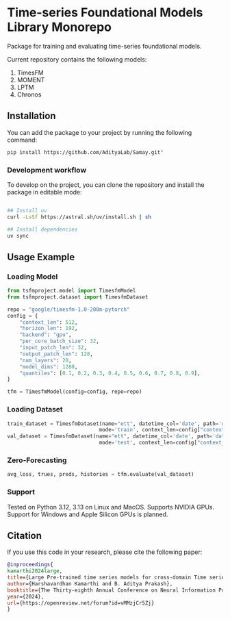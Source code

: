 # Time-series Foundational Models Library Monorepo

Package for training and evaluating time-series foundational models.

Current repository contains the following models:
1. TimesFM
2. MOMENT
3. LPTM
4. Chronos

## Installation

You can add the package to your project by running the following command:

```bash
pip install https://github.com/AdityaLab/Samay.git"
```

### Development workflow

To develop on the project, you can clone the repository and install the package in editable mode:

```bash

## Install uv
curl -LsSf https://astral.sh/uv/install.sh | sh

## Install dependencies
uv sync
```



## Usage Example

### Loading  Model

```python
from tsfmproject.model import TimesfmModel
from tsfmproject.dataset import TimesfmDataset

repo = "google/timesfm-1.0-200m-pytorch"
config = {
    "context_len": 512,
    "horizon_len": 192,
    "backend": "gpu",
    "per_core_batch_size": 32,
    "input_patch_len": 32,
    "output_patch_len": 128,
    "num_layers": 20,
    "model_dims": 1280,
    "quantiles": [0.1, 0.2, 0.3, 0.4, 0.5, 0.6, 0.7, 0.8, 0.9],
}

tfm = TimesfmModel(config=config, repo=repo)
```

### Loading Dataset

```python
train_dataset = TimesfmDataset(name="ett", datetime_col='date', path='data/ETTh1.csv', 
                              mode='train', context_len=config["context_len"], horizon_len=128)
val_dataset = TimesfmDataset(name="ett", datetime_col='date', path='data/ETTh1.csv',
                              mode='test', context_len=config["context_len"], horizon_len=config["horizon_len"])
```

### Zero-Forecasting

```python
avg_loss, trues, preds, histories = tfm.evaluate(val_dataset)
```

### Support

Tested on Python 3.12, 3.13 on Linux and MacOS. Supports NVIDIA GPUs.
Support for Windows and Apple Silicon GPUs is planned.

## Citation

If you use this code in your research, please cite the following paper:

```bibtex
@inproceedings{
kamarthi2024large,
title={Large Pre-trained time series models for cross-domain Time series analysis tasks},
author={Harshavardhan Kamarthi and B. Aditya Prakash},
booktitle={The Thirty-eighth Annual Conference on Neural Information Processing Systems},
year={2024},
url={https://openreview.net/forum?id=vMMzjCr5Zj}
}
```

